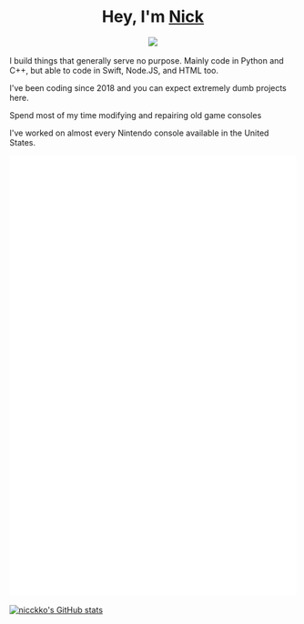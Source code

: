 <head>
<link rel="stylesheet" href="https://fonts.google.com/specimen/Fira+Code">
</head>

<body>
<h1 align="center">Hey, I'm <a href="https://www.nicckko.com">Nick</a></h1>
<p align="center">
  <a href="https://github.com/distray/readme-typing-svg"><img src="https://readme-typing-svg.herokuapp.com?lines=Mechanical-Engineer;Hardware+Hacker;Electrical-Engineer;Software+Developer;Fullstack-Developer;Sim-Racer;&center=true&width=500&height=50"></a>
</p>

<p> I build things that generally serve no purpose. Mainly code in Python and C++, but able to code in Swift, Node.JS, and HTML too. </p>
<p> I've been coding since 2018 and you can expect extremely dumb projects here. </p>
<p> Spend most of my time modifying and repairing old game consoles </p>
<p> I've worked on almost every Nintendo console available in the United States. </p>

![Metric](/github-metrics.svg)

<a href="http://www.github.com/nicckko"><img src="https://github-readme-stats.vercel.app/api?username=nicckko&show_icons=true&hide=&count_private=true&title_color=0891b2&text_color=ffffff&icon_color=0891b2&bg_color=1c1917&hide_border=true&show_icons=true" alt="nicckko's GitHub stats" /></a>
</body>
